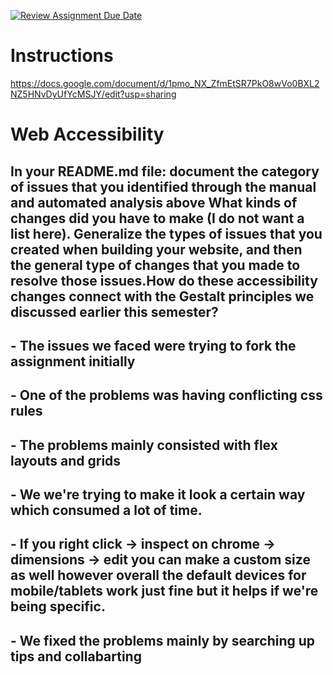 [![Review Assignment Due Date](https://classroom.github.com/assets/deadline-readme-button-22041afd0340ce965d47ae6ef1cefeee28c7c493a6346c4f15d667ab976d596c.svg)](https://classroom.github.com/a/sntKDyQ2)
# Instructions

https://docs.google.com/document/d/1pmo_NX_ZfmEtSR7PkO8wVo0BXL2NZ5HNvDyUfYcMSJY/edit?usp=sharing

# Web Accessibility

## In your README.md file: document the category of issues that you identified through the manual and automated analysis above What kinds of changes did you have to make (I do not want a list here). Generalize the types of issues that you created when building your website, and then the general type of changes that you made to resolve those issues.How do these accessibility changes connect with the Gestalt principles we discussed earlier this semester?


## - The issues we faced were trying to fork the assignment initially 
## - One of the problems was having conflicting css rules
## - The problems mainly consisted with flex layouts and grids
## - We we're trying to make it look a certain way which consumed a lot of time.
## - If you right click -> inspect on chrome -> dimensions -> edit you can make a custom size as well however overall the default devices for mobile/tablets work just fine but it helps if we're being specific.
## - We fixed the problems mainly by searching up tips and collabarting
